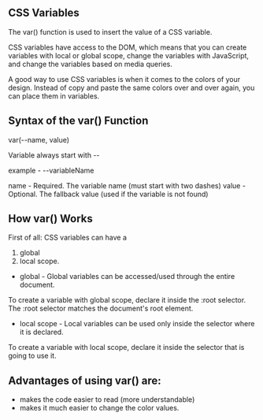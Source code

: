 
## CSS Variables

The var() function is used to insert the value of a CSS variable.

CSS variables have access to the DOM, which means that you can create variables with local or global scope, change the variables with JavaScript, and change the variables based on media queries.

A good way to use CSS variables is when it comes to the colors of your design. Instead of copy and paste the same colors over and over again, you can place them in variables.


## Syntax of the var() Function

var(--name, value)

Variable always start with -- 

example - --variableName

name  -	Required. The variable name (must start with two dashes)
value -	Optional. The fallback value (used if the variable is not found)


## How var() Works

First of all: CSS variables can have a 

1. global 
2. local scope.

* global - Global variables can be accessed/used through the entire document.

To create a variable with global scope, declare it inside the :root selector. The :root selector matches the document's root element.

* local scope - Local variables can be used only inside the selector where it is declared.

To create a variable with local scope, declare it inside the selector that is going to use it.


## Advantages of using var() are:

- makes the code easier to read (more understandable)
- makes it much easier to change the color values.
